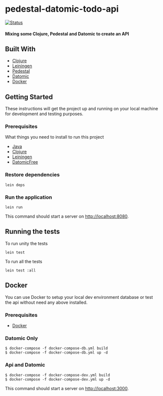 # pedestal-datomic-todo-api
[![Status][badge-status]][badge-status]
#### Mixing some Clojure, Pedestal and Datomic to create an API

## Built With

* [Clojure](https://clojure.org/)
* [Leiningen](https://leiningen.org/)
* [Pedestal](https://github.com/pedestal/pedestal)
* [Datomic](https://www.datomic.com)
* [Docker](https://docs.docker.com/)

## Getting Started

These instructions will get the project up and running on your local machine for development and testing purposes.

### Prerequisites

What things you need to install to run this project

* [Java](http://www.oracle.com/technetwork/pt/java/javase/downloads/jdk8-downloads-2133151.html)
* [Clojure](https://clojure.org/guides/getting_started)
* [Leiningen](https://leiningen.org/)
* [DatomicFree](https://my.datomic.com/downloads/free)

### Restore dependencies
```
lein deps
```

### Run the application

```
lein run
```
This command should start a server on [http://localhost:8080](http://localhost:8080).

## Running the tests

To run unity the tests
```
lein test
```

To run all the tests
```
lein test :all
```

## Docker

You can use Docker to setup your local dev environment database or test the api without need any above installed.

### Prerequisites

* [Docker](https://docs.docker.com/install/)

### Datomic Only

    $ docker-compose -f docker-compose-db.yml build
    $ docker-compose -f docker-compose-db.yml up -d

### Api and Datomic

    $ docker-compose -f docker-compose-dev.yml build
    $ docker-compose -f docker-compose-dev.yml up -d
This command should start a server on [http://localhost:3000](http://localhost:3000).

[badge-status]: https://img.shields.io/badge/status-work%20in%20progress-lightgrey.svg
